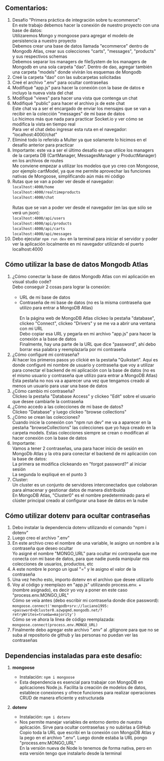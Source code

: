 ## Comentarios:

1. Desafío "Primera práctica de integración sobre tu ecommerce": <br>
   En este trabajo debemos hacer la conexión de nuestro proyecto con una base de datos: <br>
   Utilizaremos Mongo y mongoose para agregar el modelo de persistencia a nuestro proyecto <br>
   Debemos crear una base de datos llamada "ecommerce" dentro de Mongodb Atlas, crear sus colecciones "carts", "messages", "products" y sus respectivos schemas <br>
   Debemos separar los managers de fileSystem de los managers de Mongodb en una sola carpeta "dao". Dentro de dao, agregar también una carpeta "models" donde vivirán los esquemas de Mongodb
2. Creé la carpeta "dao" con las subcarpetas solicitadas
3. Creé el archivo ".env" para ocultar contraseñas
4. Modifiqué "app.js" para hacer la conexión con la base de datos e incluyo la nueva vista del chat
5. Modifiqué "views" para hacer una vista que contenga un chat
6. Modifiqué "public" para hacer el archivo js de este chat <br>
   Este chat va a ser el encargado de enviar los mensajes que se van a recibir en la colección "messages" de mi base de datos <br>
   Lo hicimos más que nada para practicar Socket.io y ver cómo se modifica la vista en tiempo real <br>
   Para ver el chat debo ingresar esta ruta en el navegador: "localhost:4000/chat"
7. Eliminé todo lo referido a Multer ya que solamente lo hicimos en el desafío anterior para practicar
8. Importante: este va a ser el último desafío en que utilice los managers de la carpeta DB (CartManager, MessagesManager y ProductManager) en los archivos de routes <br>
   Me conviene empezar a utilizar los modelos que yo creo con Mongoose, por ejemplo cartModel, ya que me permite aprovechar las funciones nativas de Mongoose, simplificando aún más mi código
9. Rutas que se van a poder ver desde el navegador: <br>
   `localhost:4000/home` <br>
   `localhost:4000/realtimeproducts` <br>
   `localhost:4000/chat` <br><br>
   Rutas que se van a poder ver desde el navegador (en las que sólo se verá un json): <br>
   `localhost:4000/api/users` <br>
   `localhost:4000/api/products` <br>
   `localhost:4000/api/carts` <br>
   `localhost:4000/api/messages` <br>
10. Debo ejecutar `npm run dev` en la terminal para iniciar el servidor y poder ver la aplicación localmente en mi navegador utilizando el puerto localhost:4000



## Cómo utilizar la base de datos Mongodb Atlas

1. ¿Cómo conectar la base de datos Mongodb Atlas con mi aplicación en visual studio code? <br>
   Debo conseguir 2 cosas para lograr la conexión: <br><br>
   -  URL de mi base de datos <br>
   -  Contraseña de mi base de datos (no es la misma contraseña que utilizo para entrar a MongoDB Atlas) <br><br>
   En la página web de MongoDB Atlas clickeo la pestaña "database", clickeo "Connect", clickeo "Drivers" y se me va a abrir una ventana con mi URL <br>
   Debo copiar esa URL y pegarla en mi archivo "app.js" para hacer la conexión a la base de datos <br>
   Finalmente, hay una parte de la URL que dice "password", ahí debo borrar esa palabra y reemplazarla por mi contraseña
2. ¿Cómo configuré mi contraseña? <br>
   Al hacer los primeros pasos yo clickié en la pestaña "Quikstart". Aquí es donde configuré mi nombre de usuario y contraseña que voy a utilizar para conectar el backend de mi aplicación con la base de datos (no es el mismo usuario y contraseña que utilizo para entrar a MongoDB Atlas)
   Esta pestaña no nos va a aparecer una vez que tengamos creado al menos un usuario para usar una base de datos
3. ¿Cómo cambio mi contraseña? <br>
   Clickeo la pestaña "Database Access" y clickeo "Edit" sobre el usuario que desee cambiarle la contraseña <br>
4. ¿Cómo accedo a las colecciones de mi base de datos? <br>
   Clickeo "Database" y luego clickeo "browse collections"
5. ¿Cómo se crean las colecciones? <br>
   Cuando inicie la conexión con "npm run dev" me va a aparecer en la pestaña "browseCollections" las colecciones que yo haya creado en la carpeta models. Estas colecciones siempre se crean o modifican al hacer conexión con la base de datos
6. Importante: <br>
   Vamos a tener 2 contraseñas, una para hacer inicio de sesión en MongoDb Atlas y la otra para conectar el backend de mi aplicación con la base de datos: <br>
   La primera se modifica clickeando en "forgot password?" al iniciar sesión <br>
   La segunda lo expliqué en el punto 3 <br>
7. Cluster: <br>
   Un cluster es un conjunto de servidores interconectados que colaboran para almacenar y gestionar datos de manera distribuida <br>
   En MongoDB Atlas, "Cluster0" es el nombre predeterminado para el clúster principal creado al configurar una base de datos en la nube


## Cómo utilizar dotenv para ocultar contraseñas

1. Debo instalar la dependencia dotenv utilizando el comando "npm i dotenv"
2. Luego creo el archivo ".env"
3. En este archivo creo el nombre de una variable, le asigno un nombre a la contraseña que deseo ocultar <br>
   Yo asigné el nombre "MONGO_URL" para ocultar mi contraseña que me conecta con mi base de datos, para que nadie pueda manipular mis colecciones de usuarios, productos, etc
4. A este nombre le pongo un igual "=" y le asigno el valor de la contraseña
5. Una vez hecho esto, importo dotenv en el archivo que desee utilizarlo
6. Voy al código y reemplazo en "app.js" utilizando process.env. + (nombre asignado), es decir yo voy a poner en este caso "process.env.MONGO_URL" <br>
   Cómo se veía antes (debo escribir mi contraseña donde dice password): <br>
   `mongoose.connect('mongodb+srv://luciano1995:<password>@cluster0.azwpqmd.mongodb.net/?retryWrites=true&w=majority')` <br>
   Cómo se ve ahora la línea de código reemplazada: <br>
   `mongoose.connect(process.env.MONGO_URL)`
7. Finalmente debo agregar este archivo ".env" al .gitignore para que no se suba al repositorio de github y las personas no puedan ver las contraseñas



## Dependencias instaladas para este desafío:

1. **mongoose**

   - Instalación: `npm i mongoose`
   - Esta dependencia es esencial para trabajar con MongoDB en aplicaciones Node.js. Facilita la creación de modelos de datos, establece conexiones y ofrece funciones para realizar operaciones CRUD de manera eficiente y estructurada

2. **dotenv**
   - Instalación: `npm i dotenv`
   - Nos permite manejar variables de entorno dentro de nuestra aplicación. Sirve para ocultar contraseñas y no subirlas a GitHub <br>
   Copio toda la URL que escribí en la conexión con MongoDB Atlas y la pego en el archivo ".env". Luego donde estaba la URL pongo "process.env.MONGO_URL" <br>
   En la versión nueva de Node lo tenemos de forma nativa, pero en esta versión tengo que instalarlo desde la terminal
